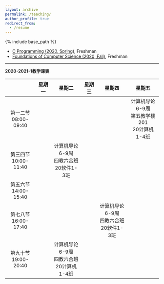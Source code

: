 ```yaml
---
layout: archive
permalink: /teaching/
author_profile: true
redirect_from:
  - /resume
---
```


{% include base_path %}

* [C Programming (2020, Spring)](http://guoshengkang.github.io/teaching/2020-spring-c-programming), Freshman
* [Foundations of Computer Science (2020, Fall)](http://guoshengkang.github.io/teaching/2020-fall-foundations-of-computer-science), Freshman

- - -

**2020-2021-1教学课表**

|        |星期一|星期二|星期三|星期四|星期五|
| :----: | :----: | :----: | :----: | :----: | :----: |
|第一二节<br>08:00-09:40|	|	 |	 |	 |计算机导论6-9周<br>第五教学楼201<br>20计算机1-4班|
|第三四节<br>10:00-11:40|	|计算机导论6-9周<br>四教六合班<br>20软件1-3班|	|	 |	|
|第五六节<br>14:00-15:40|	|	 |	|	 |	|
|第七八节<br>16:00-17:40|	|	 |	| 计算机导论6-9周<br>四教六合班<br>20软件1-3班 |	|
|第九十节<br>19:00-20:40|	|计算机导论6-9周<br>四教六合班<br>20计算机1-4班|	|	 |	|